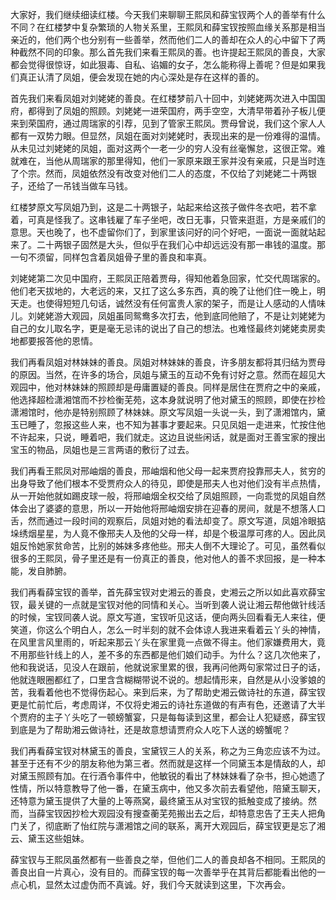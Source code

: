 
大家好，我们继续细读红楼。今天我们来聊聊王熙凤和薛宝钗两个人的善举有什么不同？在红楼梦中复杂繁琐的人物关系里，王熙凤和薛宝钗按照血缘关系那是相当亲近的，他们两个也分别有一些善举，然而他们二人的善却在众人的心中留下了两种截然不同的印象。那么首先我们来看王熙凤的善。也许提起王熙凤的善良，大家都会觉得很惊讶，如此狠毒、自私、谄媚的女子，怎么能称得上善呢？但是如果我们真正认清了凤姐，便会发现在她的内心深处是存在这样的善的。

首先我们来看凤姐对刘姥姥的善良。在红楼梦前八十回中，刘姥姥两次进入中国国府，都得到了凤姐的照顾。刘姥姥一进荣国府，两手空空，大清早带着孙子板儿便来到荣国府，通过周瑞家的引荐，见到了管家王熙凤。贾母曾说，我们这个家人人都有一双势力眼。但显然，凤姐在面对刘姥姥时，表现出来的是一份难得的温情。从未见过刘姥姥的凤姐，面对这两个一老一少的穷人没有丝毫懈怠，这很正常。难就难在，当他从周瑞家的那里得知，他们一家原来跟王家并没有亲戚，只是当时连了个宗。然而，凤姐依然没有改变对他们二人的态度，不仅给了刘姥姥二十两银子，还给了一吊钱当做车马钱。

红楼梦原文写凤姐乃到，这是二十两银子，站起来给这孩子做件冬衣吧，若不拿着，可真是怪我了。这串钱雇了车子坐吧，改日无事，只管来逛逛，方是亲戚们的意思。天也晚了，也不虚留你们了，到家里该问好的问个好吧，一面说一面就站起来了。二十两银子固然是大头，但似乎在我们心中却远远没有那一串钱的温度。那一句不须留，同样包含着凤姐骨子里的善良和率真。

刘姥姥第二次见中国府，王熙凤正陪着贾母，得知他着急回家，忙交代周瑞家的。他们老天拔地的，大老远的来，又扛了这么多东西，真的晚了让他们住一晚上，明天走。也使得短短几句话，诚然没有任何富贵人家的架子，而是让人感动的人情味儿。刘姥姥游大观园，凤姐虽同鸳鸯多次打去，他到底同他赔了，不是让刘姥姥为自己的女儿取名字，更是毫无忌讳的说出了自己的想法。也难怪最终刘姥姥卖房卖地都要报答他的恩情。

我们再看凤姐对林妹妹的善良。凤姐对林妹妹的善良，许多朋友都将其归结为贾母的原因。当然，在许多的场合，凤姐与黛玉的互动不免有讨好之意。然而在超见大观园中，他对林妹妹的照顾却是毋庸置疑的善良。同样是居住在贾府之中的亲戚，他选择超检潇湘馆而不抄检衡芜苑，这本身就说明了他对黛玉的照顾，即使在抄检潇湘馆时，他亦是特别照顾了林妹妹。原文写凤姐一头说一头，到了潇湘馆内，黛玉已睡了，忽报这些人来，也不知为甚事才要起来。只见凤姐一走进来，忙按住他不许起来，只说，睡着吧，我们就走。这边且说些闲话，就是面对王善宝家的搜出宝玉的物品，凤姐也是三言两语的敷衍了过去。

我们再看王熙凤对邢岫烟的善良，邢岫烟和他父母一起来贾府投靠邢夫人，贫穷的出身导致了他们根本不受贾府众人的待见，即使是邢夫人也对他们没有半点热情，从一开始他就如踢皮球一般，将邢岫烟全权交给了凤姐照顾，一向乖觉的凤姐自然体会出了婆婆的意思，所以一开始他将邢岫烟安排在迎春的房间，就是不想落人口舌，然而通过一段时间的观察后，凤姐对她的看法却变了。原文写道，凤姐冷眼掂垛绣烟星星，为人竟不像邢夫人及他的父母一样，却是个极温厚可疼的人。因此凤姐反怜她家贫命苦，比别的姊妹多疼他些。邢夫人倒不大理论了。可见，虽然看似很多的王熙凤，骨子里还是有一份真正的善良，他对他人的善不求回报，是一种本能，发自肺腑。

我们再看薛宝钗的善举，首先薛宝钗对史湘云的善良，史湘云之所以如此喜欢薛宝钗，最关键的一点就是宝钗对他的同情和关心。当听到袭人说让湘云帮他做针线活的时候，宝钗同袭人说。原文写道，宝钗听见这话，便向两头回看看无人来往，便笑道，你这么个明白人，怎么一时半刻的就不会体谅人我进来看着云丫头的神情，在风里言风里雨的，听起来那云丫头在家里竟一点做不得主。他们家嫌费用大，竟不用那些针线上的人，差不多的东西都是他们娘们动手。为什么？这几次他来了，他和我说话，见没人在跟前，他就说家里累的很，我再问他两句家常过日子的话，他就连眼圈都红了，口里含含糊糊带说不说的。想起情形来，自然是从小没爹娘的苦，我看着他也不觉得伤起心。来到后来，为了帮助史湘云做诗社的东道，薛宝钗更是忙前忙后，考虑周详，不仅将史湘云的诗社东道做的有声有色，还邀请了大半个贾府的主子丫头吃了一顿螃蟹宴，只是每每读到这里，都会让人犯疑惑，薛宝钗到底是为了帮助湘云做诗社，还是故意想请贾府众人吃下人送的螃蟹呢？

我们再看薛宝钗对林黛玉的善良，宝黛钗三人的关系，称之为三角恋应该不为过。甚至于还有不少的朋友称他为第三者。然而就是这样一个同黛玉本是情敌的人，却对黛玉照顾有加。在行酒令事件中，他敏锐的看出了林妹妹看了杂书，担心她遗了性情，所以特意教导了他一番，在黛玉病中，他又多次前去看望他，陪黛玉聊天，还特意为黛玉提供了大量的上等燕窝，最终黛玉从对宝钗的抵触变成了接纳。然而，当薛宝钗因抄检大观园没有搜查蘅芜苑搬出去之后，却特意忠告了王夫人把角门关了，彻底断了怡红院与潇湘馆之间的联系，离开大观园后，薛宝钗更是忘了湘云、黛玉这些姐妹。

薛宝钗与王熙凤虽然都有一些善良之举，但他们二人的善良却各不相同。王熙凤的善良出自一片真心，没有目的。而薛宝钗的每一次善举乎在其背后都能看出他的一点心机，显然太过虚伪而不真诚。好，我们今天就读到这里，下次再会。


